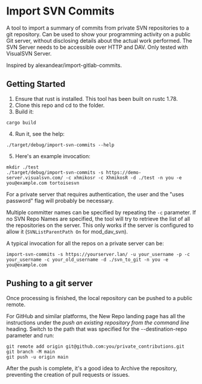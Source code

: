 # Import SVN Commits

A tool to import a summary of commits from private SVN repositories to a 
git repository.
Can be used to show your programming activity on a public Git server, 
without disclosing details about the actual work performed.
The SVN Server needs to be accessible over HTTP and DAV.
Only tested with VisualSVN Server.

Inspired by alexandear/import-gitlab-commits.

## Getting Started

1. Ensure that rust is installed. This tool has been built on rustc 1.78.
2. Clone this repo and cd to the folder.
3. Build it:

```shell
cargo build
```

4. Run it, see the help:

```shell
./target/debug/import-svn-commits --help
```
5. Here's an example invocation:

```shell
mkdir ./test 
./target/debug/import-svn-commits -s https://demo-server.visualsvn.com/ -c xhmikosr -c XhmikosR -d ./test -n you -e you@example.com tortoisesvn
```

For a private server that requires authentication, the user and the "uses 
password" flag will probably be necessary.

Multiple committer names can be specified by repeating the `-c` parameter.
If no SVN Repo Names are specified, the tool will try to retrieve the list of 
all the repositories on the server. This only works if the server is configured
to allow it (`SVNListParentPath On` for mod_dav_svn).

A typical invocation for all the repos on a private server can be:

```shell
import-svn-commits -s https://yourserver.lan/ -u your_username -p -c your_username -c your_old_username -d ./svn_to_git -n you -e you@example.com
```


## Pushing to a git server

Once processing is finished, the local repository can be pushed to a public
remote.

For GitHub and similar platforms, the New Repo landing page has all the 
instructions under the *push an existing repository from the command line*
heading. Switch to the path that was specified for the --destination-repo 
parameter and run:

```shell
git remote add origin git@github.com:you/private_contributions.git
git branch -M main
git push -u origin main
```

After the push is complete, it's a good idea to Archive the repository, 
preventing the creation of pull requests or issues.
